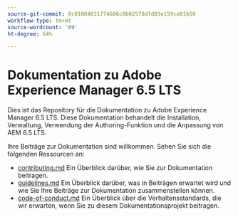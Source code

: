 ```yaml
---
source-git-commit: 8c01084831774686c0b02578dfd03e159ce01b50
workflow-type: tm+mt
source-wordcount: '89'
ht-degree: 64%

---
```

# Dokumentation zu Adobe Experience Manager 6.5 LTS

Dies ist das Repository für die Dokumentation zu Adobe Experience Manager 6.5 LTS. Diese Dokumentation behandelt die Installation, Verwaltung, Verwendung der Authoring-Funktion und die Anpassung von AEM 6.5 LTS.

Ihre Beiträge zur Dokumentation sind willkommen. Sehen Sie sich die folgenden Ressourcen an:

* [contributing.md](contributing.md) Ein Überblick darüber, wie Sie zur Dokumentation beitragen.
* [guidelines.md](guidelines.md) Ein Überblick darüber, was in Beiträgen erwartet wird und wie Sie Ihre Beiträge zur Dokumentation zusammenstellen können.
* [code-of-conduct.md](code-of-conduct.md) Ein Überblick über die Verhaltensstandards, die wir erwarten, wenn Sie zu diesem Dokumentationsprojekt beitragen.
